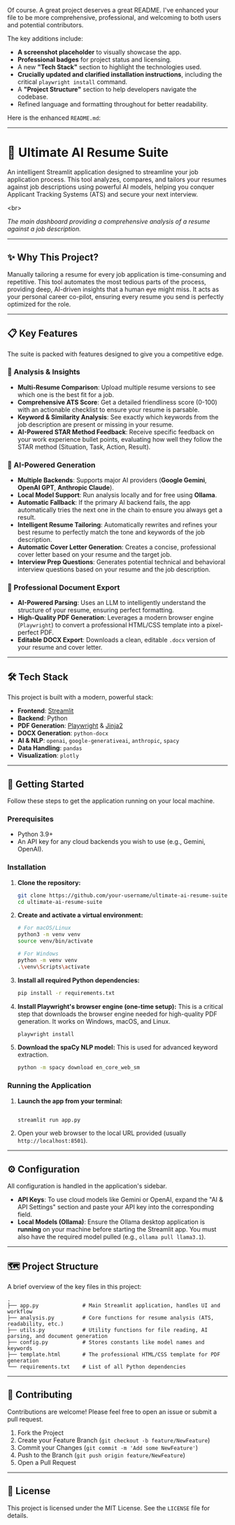 Of course. A great project deserves a great README. I've enhanced your file to be more comprehensive, professional, and welcoming to both users and potential contributors.

The key additions include:

  * **A screenshot placeholder** to visually showcase the app.
  * **Professional badges** for project status and licensing.
  * A new **"Tech Stack"** section to highlight the technologies used.
  * **Crucially updated and clarified installation instructions**, including the critical `playwright install` command.
  * A **"Project Structure"** section to help developers navigate the codebase.
  * Refined language and formatting throughout for better readability.

Here is the enhanced `README.md`:

-----

# 🚀 Ultimate AI Resume Suite

[](https://www.google.com/search?q=https://github.com/your-username/ultimate-ai-resume-suite)
[](https://opensource.org/licenses/MIT)

An intelligent Streamlit application designed to streamline your job application process. This tool analyzes, compares, and tailors your resumes against job descriptions using powerful AI models, helping you conquer Applicant Tracking Systems (ATS) and secure your next interview.

\<br\>

*The main dashboard providing a comprehensive analysis of a resume against a job description.*

-----

## ✨ Why This Project?

Manually tailoring a resume for every job application is time-consuming and repetitive. This tool automates the most tedious parts of the process, providing deep, AI-driven insights that a human eye might miss. It acts as your personal career co-pilot, ensuring every resume you send is perfectly optimized for the role.

-----

## 📋 Key Features

The suite is packed with features designed to give you a competitive edge.

### 🔬 Analysis & Insights

  * **Multi-Resume Comparison**: Upload multiple resume versions to see which one is the best fit for a job.
  * **Comprehensive ATS Score**: Get a detailed friendliness score (0-100) with an actionable checklist to ensure your resume is parsable.
  * **Keyword & Similarity Analysis**: See exactly which keywords from the job description are present or missing in your resume.
  * **AI-Powered STAR Method Feedback**: Receive specific feedback on your work experience bullet points, evaluating how well they follow the STAR method (Situation, Task, Action, Result).

### 🤖 AI-Powered Generation

  * **Multiple Backends**: Supports major AI providers (**Google Gemini**, **OpenAI GPT**, **Anthropic Claude**).
  * **Local Model Support**: Run analysis locally and for free using **Ollama**.
  * **Automatic Fallback**: If the primary AI backend fails, the app automatically tries the next one in the chain to ensure you always get a result.
  * **Intelligent Resume Tailoring**: Automatically rewrites and refines your best resume to perfectly match the tone and keywords of the job description.
  * **Automatic Cover Letter Generation**: Creates a concise, professional cover letter based on your resume and the target job.
  * **Interview Prep Questions**: Generates potential technical and behavioral interview questions based on your resume and the job description.

### 📄 Professional Document Export

  * **AI-Powered Parsing**: Uses an LLM to intelligently understand the structure of your resume, ensuring perfect formatting.
  * **High-Quality PDF Generation**: Leverages a modern browser engine (`Playwright`) to convert a professional HTML/CSS template into a pixel-perfect PDF.
  * **Editable DOCX Export**: Downloads a clean, editable `.docx` version of your resume and cover letter.

-----

## 🛠️ Tech Stack

This project is built with a modern, powerful stack:

  * **Frontend**: [Streamlit](https://streamlit.io/)
  * **Backend**: Python
  * **PDF Generation**: [Playwright](https://playwright.dev/) & [Jinja2](https://jinja.palletsprojects.com/)
  * **DOCX Generation**: `python-docx`
  * **AI & NLP**: `openai`, `google-generativeai`, `anthropic`, `spacy`
  * **Data Handling**: `pandas`
  * **Visualization**: `plotly`

-----

## 🚀 Getting Started

Follow these steps to get the application running on your local machine.

### Prerequisites

  * Python 3.9+
  * An API key for any cloud backends you wish to use (e.g., Gemini, OpenAI).

### Installation

1.  **Clone the repository:**

    ```bash
    git clone https://github.com/your-username/ultimate-ai-resume-suite.git
    cd ultimate-ai-resume-suite
    ```

2.  **Create and activate a virtual environment:**

    ```bash
    # For macOS/Linux
    python3 -m venv venv
    source venv/bin/activate

    # For Windows
    python -m venv venv
    .\venv\Scripts\activate
    ```

3.  **Install all required Python dependencies:**

    ```bash
    pip install -r requirements.txt
    ```

4.  **Install Playwright's browser engine (one-time setup):**
    This is a critical step that downloads the browser engine needed for high-quality PDF generation. It works on Windows, macOS, and Linux.

    ```bash
    playwright install
    ```

5.  **Download the spaCy NLP model:**
    This is used for advanced keyword extraction.

    ```bash
    python -m spacy download en_core_web_sm
    ```

### Running the Application

1.  **Launch the app from your terminal:**
    ```bash

    streamlit run app.py

    ```
2.  Open your web browser to the local URL provided (usually `http://localhost:8501`).

-----

## ⚙️ Configuration

All configuration is handled in the application's sidebar.

  * **API Keys**: To use cloud models like Gemini or OpenAI, expand the "AI & API Settings" section and paste your API key into the corresponding field.
  * **Local Models (Ollama)**: Ensure the Ollama desktop application is **running** on your machine before starting the Streamlit app. You must also have the required model pulled (e.g., `ollama pull llama3.1`).

-----

## 🗺️ Project Structure

A brief overview of the key files in this project:

```
.
├── app.py              # Main Streamlit application, handles UI and workflow
├── analysis.py         # Core functions for resume analysis (ATS, readability, etc.)
├── utils.py            # Utility functions for file reading, AI parsing, and document generation
├── config.py           # Stores constants like model names and keywords
├── template.html       # The professional HTML/CSS template for PDF generation
└── requirements.txt    # List of all Python dependencies
```

-----

## 🤝 Contributing

Contributions are welcome\! Please feel free to open an issue or submit a pull request.

1.  Fork the Project
2.  Create your Feature Branch (`git checkout -b feature/NewFeature`)
3.  Commit your Changes (`git commit -m 'Add some NewFeature'`)
4.  Push to the Branch (`git push origin feature/NewFeature`)
5.  Open a Pull Request

-----

## 📜 License

This project is licensed under the MIT License. See the `LICENSE` file for details.